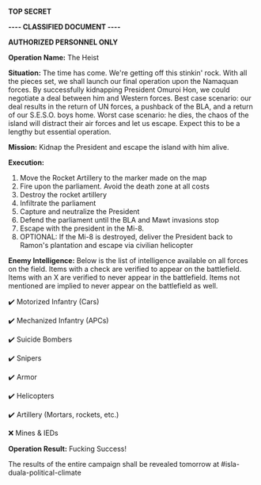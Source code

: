 **TOP SECRET**

**---- CLASSIFIED DOCUMENT ----**

**AUTHORIZED PERSONNEL ONLY**

__Operation Name:__ The Heist

__Situation:__ The time has come. We're getting off this stinkin' rock. With all the pieces set, we shall launch our final operation upon the Namaquan forces. By successfully kidnapping President Omuroi Hon, we could negotiate a deal between him and Western forces. Best case scenario: our deal results in the return of UN forces, a pushback of the BLA, and a return of our S.E.S.O. boys home. Worst case scenario: he dies, the chaos of the island will distract their air forces and let us escape. Expect this to be a lengthy but essential operation.

__Mission:__ Kidnap the President and escape the island with him alive.

__Execution:__
1. Move the Rocket Artillery to the marker made on the map
2. Fire upon the parliament. Avoid the death zone at all costs
3. Destroy the rocket artillery
4. Infiltrate the parliament
5. Capture and neutralize the President
6. Defend the parliament until the BLA and Mawt invasions stop
7. Escape with the president in the Mi-8.
8. OPTIONAL: If the Mi-8 is destroyed, deliver the President back to Ramon's plantation and escape via civilian helicopter

__Enemy Intelligence:__
Below is the list of intelligence available on all forces on the field. Items with a check are verified to appear on the battlefield. Items with an X are verified to never appear in the battlefield. Items not mentioned are implied to never appear on the battlefield as well.

:heavy_check_mark: Motorized Infantry (Cars)

:heavy_check_mark: Mechanized Infantry (APCs)

:heavy_check_mark: Suicide Bombers

:heavy_check_mark: Snipers

:heavy_check_mark: Armor

:heavy_check_mark: Helicopters

:heavy_check_mark: Artillery (Mortars, rockets, etc.)

:x: Mines & IEDs

__Operation Result:__ Fucking Success!

The results of the entire campaign shall be revealed tomorrow at #isla-duala-political-climate